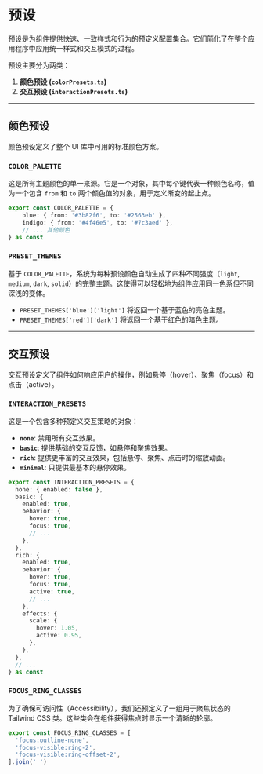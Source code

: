 # 预设

预设是为组件提供快速、一致样式和行为的预定义配置集合。它们简化了在整个应用程序中应用统一样式和交互模式的过程。

预设主要分为两类：

1.  **颜色预设 (`colorPresets.ts`)**
2.  **交互预设 (`interactionPresets.ts`)**

---

## 颜色预设

颜色预设定义了整个 UI 库中可用的标准颜色方案。

### `COLOR_PALETTE`

这是所有主题颜色的单一来源。它是一个对象，其中每个键代表一种颜色名称，值为一个包含 `from` 和 `to` 两个颜色值的对象，用于定义渐变的起止点。

```typescript
export const COLOR_PALETTE = {
    blue: { from: '#3b82f6', to: '#2563eb' },
    indigo: { from: '#4f46e5', to: '#7c3aed' },
    // ... 其他颜色
} as const
```

### `PRESET_THEMES`

基于 `COLOR_PALETTE`，系统为每种预设颜色自动生成了四种不同强度（`light`, `medium`, `dark`, `solid`）的完整主题。这使得可以轻松地为组件应用同一色系但不同深浅的变体。

-   `PRESET_THEMES['blue']['light']` 将返回一个基于蓝色的亮色主题。
-   `PRESET_THEMES['red']['dark']` 将返回一个基于红色的暗色主题。

---

## 交互预设

交互预设定义了组件如何响应用户的操作，例如悬停（hover）、聚焦（focus）和点击（active）。

### `INTERACTION_PRESETS`

这是一个包含多种预定义交互策略的对象：

-   **`none`**: 禁用所有交互效果。
-   **`basic`**: 提供基础的交互反馈，如悬停和聚焦效果。
-   **`rich`**: 提供更丰富的交互效果，包括悬停、聚焦、点击时的缩放动画。
-   **`minimal`**: 只提供最基本的悬停效果。

```typescript
export const INTERACTION_PRESETS = {
  none: { enabled: false },
  basic: {
    enabled: true,
    behavior: {
      hover: true,
      focus: true,
      // ...
    },
  },
  rich: {
    enabled: true,
    behavior: {
      hover: true,
      focus: true,
      active: true,
      // ...
    },
    effects: {
      scale: {
        hover: 1.05,
        active: 0.95,
      },
    },
  },
  // ...
} as const
```

### `FOCUS_RING_CLASSES`

为了确保可访问性（Accessibility），我们还预定义了一组用于聚焦状态的 Tailwind CSS 类。这些类会在组件获得焦点时显示一个清晰的轮廓。

```typescript
export const FOCUS_RING_CLASSES = [
  'focus:outline-none',
  'focus-visible:ring-2',
  'focus-visible:ring-offset-2',
].join(' ')
```
